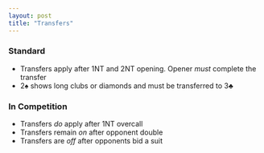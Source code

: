 ```yaml
---
layout: post
title: "Transfers"
---
```


### Standard
- Transfers apply after 1NT and 2NT opening. Opener _must_ complete the transfer
- 2&spades; shows long clubs or diamonds and must be transferred to 3&clubs;

### In Competition
- Transfers _do_ apply after 1NT overcall
- Transfers remain _on_ after opponent double
- Transfers are _off_ after opponents bid a suit 




